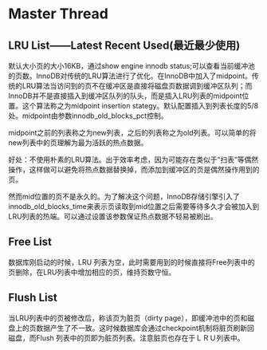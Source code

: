 # Master Thread

## LRU List——Latest Recent Used(最近最少使用)

默认大小页的大小16KB，通过show engine innodb status;可以查看当前缓冲池的页数。InnoDB对传统的LRU算法进行了优化。在InnoDB中加入了midpoint。传统的LRU算法当访问到的页不在缓冲区是直接将磁盘页数据调到缓冲区队列；而InnoDB并不是直接插入到缓冲区队列的队头，而是插入LRU列表的midpoint位置。这个算法称之为midpoint insertion stategy。默认配置插入到列表长度的5/8处。midpoint由参数innodb_old_blocks_pct控制。

midpoint之前的列表称之为new列表，之后的列表称之为old列表。可以简单的将new列表中的页理解为最为活跃的热点数据。

好处：不使用朴素的LRU算法。出于效率考虑，因为可能存在类似于“扫表”等偶然操作，这样做可以避免将热点数据替换掉，而添加到缓冲区的页是偶然操作用到的页。

然而mid位置的页不是永久的。为了解决这个问题，InnoDB存储引擎引入了innodb_old_blocks_time来表示页读取到mid位置之后需要等待多久才会被加入到LRU列表的热端。可以通过设置该参数保证热点数据不轻易被刷出。

## Free List
数据库刚启动的时候，LRU 列表为空，此时需要用到的时候直接将Free列表中的页删除，在LRU列表中增加相应的页，维持页数守恒。

## Flush List
当LRU列表中的页被修改后，称该页为脏页（dirty page），即缓冲池中的页和磁盘上的页数据产生了不一致。这时候数据库会通过checkpoint机制将脏页刷新回磁盘，而Flush 列表中的页即为脏页列表。注意脏页也存在于ＬＲＵ列表中。　
